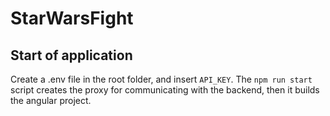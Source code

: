 # StarWarsFight

## Start of application
Create a .env file in the root folder, and insert `API_KEY`.
The `npm run start` script creates the proxy for communicating with the backend, then it builds the angular project.